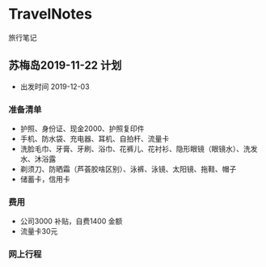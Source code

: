 # TravelNotes
旅行笔记
## 苏梅岛2019-11-22 计划 
* 出发时间 2019-12-03
### 准备清单
* 护照、身份证、现金2000、护照复印件
* 手机、防水袋、充电器、耳机、自拍杆、流量卡
* 洗脸毛巾、牙膏、牙刷、浴巾、花裤儿、花衬衫、隐形眼镜（眼镜水）、洗发水、沐浴露
* 剃须刀、防晒霜（芦荟胶啥区别）、泳裤、泳镜、太阳镜、拖鞋、帽子
* 储蓄卡，信用卡
### 费用
* 公司3000 补贴，自费1400 金额
* 流量卡30元
### 网上行程 
